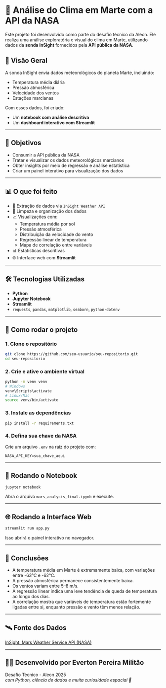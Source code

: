 # 🚀 Análise do Clima em Marte com a API da NASA

Este projeto foi desenvolvido como parte do desafio técnico da Aleon. Ele realiza uma análise exploratória e visual do clima em Marte, utilizando dados da **sonda InSight** fornecidos pela **API pública da NASA**.

## 🌌 Visão Geral

A sonda InSight envia dados meteorológicos do planeta Marte, incluindo:
- Temperatura média diária
- Pressão atmosférica
- Velocidade dos ventos
- Estações marcianas

Com esses dados, foi criado:
- Um **notebook com análise descritiva**
- Um **dashboard interativo com Streamlit**

---

## 🎯 Objetivos

- Consumir a API pública da NASA
- Tratar e visualizar os dados meteorológicos marcianos
- Obter insights por meio de regressão e análise estatística
- Criar um painel interativo para visualização dos dados

---

## 📊 O que foi feito

- 🔎 Extração de dados via `InSight Weather API`
- 🧼 Limpeza e organização dos dados
- 📈 Visualizações com:
  - Temperatura média por sol
  - Pressão atmosférica
  - Distribuição da velocidade do vento
  - Regressão linear de temperatura
  - Mapa de correlação entre variáveis
- 📊 Estatísticas descritivas
- 🌐 Interface web com **Streamlit**

---

## 🛠️ Tecnologias Utilizadas

- **Python**
- **Jupyter Notebook**
- **Streamlit**
- `requests`, `pandas`, `matplotlib`, `seaborn`, `python-dotenv`

---

## 🚀 Como rodar o projeto

### 1. Clone o repositório

```bash
git clone https://github.com/seu-usuario/seu-repositorio.git
cd seu-repositorio
```

### 2. Crie e ative o ambiente virtual

```bash
python -m venv venv
# Windows
venv\Scripts\activate
# Linux/Mac
source venv/bin/activate
```

### 3. Instale as dependências

```bash
pip install -r requirements.txt
```

### 4. Defina sua chave da NASA

Crie um arquivo `.env` na raiz do projeto com:

```env
NASA_API_KEY=sua_chave_aqui
```

---

## 📗 Rodando o Notebook

```bash
jupyter notebook
```

Abra o arquivo `mars_analysis_final.ipynb` e execute.

---

## 🌐 Rodando a Interface Web

```bash
streamlit run app.py
```

Isso abrirá o painel interativo no navegador.

---

## 📌 Conclusões

- A temperatura média em Marte é extremamente baixa, com variações entre -63°C e -62°C.
- A pressão atmosférica permanece consistentemente baixa.
- Os ventos variam entre 5–8 m/s.
- A regressão linear indica uma leve tendência de queda de temperatura ao longo dos dias.
- A correlação mostra que variáveis de temperatura estão fortemente ligadas entre si, enquanto pressão e vento têm menos relação.

---

## 🛰️ Fonte dos Dados

[InSight: Mars Weather Service API (NASA)](https://api.nasa.gov/)

---

## 👨‍💻 Desenvolvido por Everton Pereira Militão

Desafio Técnico - Aleon 2025  
*com Python, ciência de dados e muita curiosidade espacial 🚀*